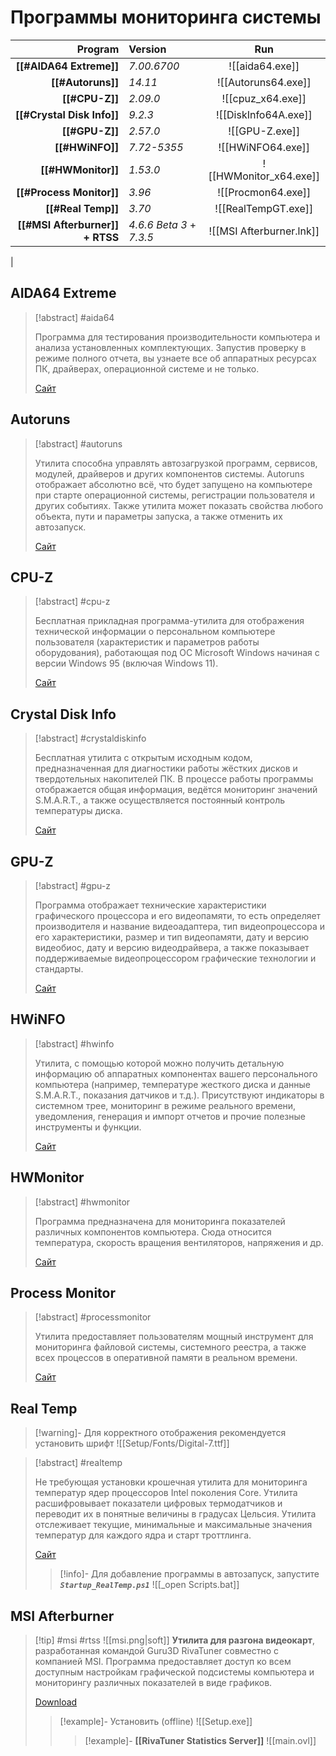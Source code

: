 # Программы мониторинга системы

| Program | Version | Run |
| ---: | :--- | :--: |
| **[[#AIDA64 Extreme]]** | *7.00.6700* | ![[aida64.exe]] |
| **[[#Autoruns]]** | *14.11* | ![[Autoruns64.exe]] |
| **[[#CPU-Z]]** | *2.09.0* | ![[cpuz_x64.exe]] |
| **[[#Crystal Disk Info]]** | *9.2.3* | ![[DiskInfo64A.exe]] |
| **[[#GPU-Z]]** | *2.57.0* | ![[GPU-Z.exe]] |
| **[[#HWiNFO]]** | *7.72-5355* | ![[HWiNFO64.exe]] |
| **[[#HWMonitor]]** | *1.53.0* | ![[HWMonitor_x64.exe]] |
| **[[#Process Monitor]]** | *3.96* | ![[Procmon64.exe]] |
| **[[#Real Temp]]** | *3.70* | ![[RealTempGT.exe]] |
| **[[#MSI Afterburner]] + RTSS** | *4.6.6 Beta 3* + *7.3.5* | ![[MSI Afterburner.lnk]]
 |

## AIDA64 Extreme
> [!abstract] #aida64
> 
> Программа для тестирования производительности компьютера и анализа установленных комплектующих. Запустив проверку в режиме полного отчета, вы узнаете все об аппаратных ресурсах ПК, драйверах, операционной системе и не только.
> 
> [Сайт](https://www.aida64.com/)

## Autoruns
> [!abstract] #autoruns
> 
> Утилита способна управлять автозагрузкой программ, сервисов, модулей, драйверов и других компонентов системы. Autoruns отображает абсолютно всё, что будет запущено на компьютере при старте операционной системы, регистрации пользователя и других событиях. Также утилита может показать свойства любого объекта, пути и параметры запуска, а также отменить их автозапуск.
> 
> [Сайт](https://learn.microsoft.com/en-us/sysinternals/downloads/autoruns)

## CPU-Z
> [!abstract] #cpu-z
> 
> Бесплатная прикладная программа-утилита для отображения технической информации о персональном компьютере пользователя (характеристик и параметров работы оборудования), работающая под ОС Microsoft Windows начиная с версии Windows 95 (включая Windows 11).
> 
> [Сайт](https://www.cpuid.com/softwares/cpu-z.html)

## Crystal Disk Info
> [!abstract] #crystaldiskinfo
> 
> Бесплатная утилита с открытым исходным кодом, предназначенная для диагностики работы жёстких дисков и твердотельных накопителей ПК. В процессе работы программы отображается общая информация, ведётся мониторинг значений S.M.A.R.T., а также осуществляется постоянный контроль температуры диска.
> 
> [Сайт](https://crystalmark.info/en/software/crystaldiskinfo/)

## GPU-Z
> [!abstract] #gpu-z
> 
> Программа отображает технические характеристики графического процессора и его видеопамяти, то есть определяет производителя и название видеоадаптера, тип видеопроцессора и его характеристики, размер и тип видеопамяти, дату и версию видеобиос, дату и версию видеодрайвера, а также показывает поддерживаемые видеопроцессором графические технологии и стандарты.
> 
> [Сайт](https://www.techpowerup.com/gpuz/)

## HWiNFO
> [!abstract] #hwinfo
> 
> Утилита, с помощью которой можно получить детальную информацию об аппаратных компонентах вашего персонального компьютера (например, температуре жесткого диска и данные S.M.A.R.T., показания датчиков и т.д.). Присутствуют индикаторы в системном трее, мониторинг в режиме реального времени, уведомления, генерация и импорт отчетов и прочие полезные инструменты и функции.
> 
> [Сайт](https://www.hwinfo.com/)

## HWMonitor
> [!abstract] #hwmonitor
> 
> Программа предназначена для мониторинга показателей различных компонентов компьютера. Сюда относится температура, скорость вращения вентиляторов, напряжения и др.
> 
> [Сайт](https://www.cpuid.com/softwares/hwmonitor.html)

## Process Monitor
> [!abstract] #processmonitor
> 
> Утилита предоставляет пользователям мощный инструмент для мониторинга файловой системы, системного реестра, а также всех процессов в оперативной памяти в реальном времени.
> 
> [Сайт](https://learn.microsoft.com/en-us/sysinternals/downloads/procmon)

## Real Temp
> [!warning]- Для корректного отображения рекомендуется установить шрифт 
> ![[Setup/Fonts/Digital-7.ttf]] 

> [!abstract] #realtemp
> 
> Не требующая установки крошечная утилита для мониторинга температур ядер процессоров Intel поколения Core. Утилита расшифровывает показатели цифровых термодатчиков и переводит их в понятные величины в градусах Цельсия. Утилита отслеживает текущие, минимальные и максимальные значения температур для каждого ядра и старт троттлинга.
> 
> [Сайт](https://www.techpowerup.com/realtemp/)
> > [!info]- Для добавление программы в автозапуск, запустите ***`Startup_RealTemp.ps1`***
> > ![[_open Scripts.bat]]

## MSI Afterburner

> [!tip] #msi #rtss 
> ![[msi.png|soft]]
> **Утилита для разгона видеокарт**, разработанная командой Guru3D RivaTuner совместно с компанией MSI. Программа предоставляет доступ ко всем доступным настройкам графической подсистемы компьютера и мониторингу различных показателей в виде графиков. 
> 
> [Download](https://www.guru3d.com/download/msi-afterburner-beta-download/) 
> > [!example]- Установить (offline)
> > ![[Setup.exe]]
> > > [!example]- **[[RivaTuner Statistics Server]]**
> > > ![[main.ovl]]